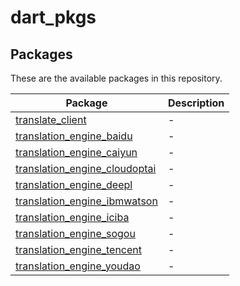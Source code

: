 # dart_pkgs

## Packages

These are the available packages in this repository.

| Package                                                                | Description |
| ---------------------------------------------------------------------- | ----------- |
| [translate_client](./packages/translate_client/)                       | -           |
| [translation_engine_baidu](./packages/translation_engine_baidu/)           | -           |
| [translation_engine_caiyun](./packages/translation_engine_caiyun/)         | -           |
| [translation_engine_cloudoptai](./packages/translation_engine_cloudoptai/) | -           |
| [translation_engine_deepl](./packages/translation_engine_deepl/)           | -           |
| [translation_engine_ibmwatson](./packages/translation_engine_ibmwatson/)   | -           |
| [translation_engine_iciba](./packages/translation_engine_iciba/)           | -           |
| [translation_engine_sogou](./packages/translation_engine_sogou/)           | -           |
| [translation_engine_tencent](./packages/translation_engine_tencent/)       | -           |
| [translation_engine_youdao](./packages/translation_engine_youdao/)         | -           |
